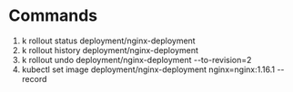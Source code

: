 # Commands
1. k rollout status deployment/nginx-deployment
2. k rollout history deployment/nginx-deployment
3. k rollout undo deployment/nginx-deployment --to-revision=2
4. kubectl set image deployment/nginx-deployment nginx=nginx:1.16.1 --record